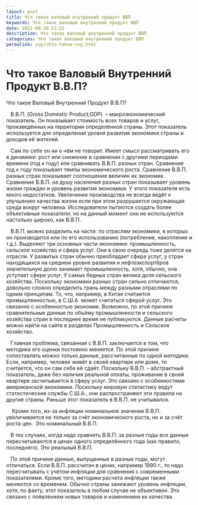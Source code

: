 ```yaml
---
layout: post
title: Что такое валовый внутренний продукт ВВП
keywords: Что такое валовый внутренний продукт ВВП
date: 2021-08-28 21:22
description: Что такое валовый внутренний продукт ВВП
categories: Что такое валовый внутренний продукт ВВП
permalink: vvp/chto-takoe-vvp.html
---
```


# Что такое Валовый Внутренний Продукт В.В.П?



Что такое Валовый Внутренний Продукт В.В.П?



   В.В.П. (Gross Domestic Product,GDP)  – макроэкономический показатель. Он показывает стоимость всех товаров и услуг, произведённых на территории определённой страны. Этот показатель используется для определения уровня развития экономики страны и доходов её жителей. 


   Сам по себе он ни о чём не говорит. Имеет смысл рассматривать его в динамике: рост или снижение в сравнении с другими периодами времени (год к году) или сравнивать В.В.П. разных стран. Сравнение год к году показывает темпы экономического роста. Сравнение В.В.П. разных стран показывает соотношение величин их экономик. Сравнение В.В.П. на душу населения разных стран показывает уровень жизни граждан и уровень развития экономики. У этого показателя есть много недостатков. Увеличение производства не всегда ведёт к улучшению качества жизни если при этом разрушается окружающая среда вокруг человека. Исследователи пытаются создать более объективные показатели, но на данный момент они не используются настолько широко, как В.В.П. 


   В.В.П. можно разделить на части: по отраслям экономики, в которых он производится или по его использованию (потребление, накопление и т.д.). Выделяют три основных части экономики: промышленность, сельское хозяйство и сфера услуг. Они в свою очередь тоже делятся на отрасли. У развитых стран обычно преобладает сфера услуг, у стран находящихся на среднем уровне развития и нефтеэкспортёров значительную долю занимает промышленность, хотя, обычно, она уступает сфере услуг. У самых бедных стран велика доля сельского хозяйства. Поскольку экономики разных стран сильно отличаются, довольно сложно определить грань между разными отраслями по одним принципам. То, что, например, в Китае считается промышленностью, в С.Ш.А. может считаться сферой услуг. Это связанно с особенностью экономик. Возможно, по этой причине сравнительные данные по объёму промышленности и сельского хозяйства стран в последнее время не публикуются. Данные расчеты можно найти на сайте в разделах Промышленность и Сельское хозяйство.


   Главная проблема, связанная с В.В.П. заключается в том, что методика его оценки постоянно меняется. По этой причине сопоставлять можно только данные, рассчитанные по одной методике. Если, например, человек живёт в своей квартире или доме, то считается, что он сам себе её сдаёт. Поскольку В.В.П. – абстрактный показатель, даже без наличия реальной оплаты, проживание в своей квартире засчитывается в сферу услуг. Это связано с особенностями американской экономики. Поскольку мировую статистику ведут статистические службы С.Ш.А., они распространяют эти правила на другие страны. Раньше этот показатель в В.В.П. не учитывался.


    Кроме того, из-за инфляции номинальное значение В.В.П. увеличивается не только за счёт экономического роста, но и за счёт роста цен.  Это номинальный В.В.П.


   В тех случаях, когда надо сравнить В.В.П. за разные годы все данные пересчитываются в ценах одного определённого года (как правило, последнего). Это реальный В.В.П. 


   По этой причине данные, выпущенные в разные годы, могут отличаться. Если В.В.П. рассчитан в ценах, например 1990 г., то надо пересчитывать с учётом инфляции для сравнения с современными показателями. Кроме того, методики расчета инфляции также меняются со временем. Обычно страны занижают уровень инфляции, хотя, по факту, этот показатель в любом случае не объективен. Это связано с появлением новых товаров и изменением их качества.


			
		
